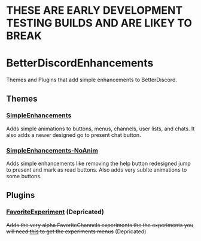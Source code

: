 # THESE ARE EARLY DEVELOPMENT TESTING BUILDS AND ARE LIKEY TO BREAK

# BetterDiscordEnhancements
Themes and Plugins that add simple enhancements to BetterDiscord.

## Themes

### [SimpleEnhancements](https://github.com/ikeman2003/BetterDiscordEnhancements/blob/main/themes/SimpleEnhancements/SimpleEnhancements.theme.css)
Adds simple animations to buttons, menus, channels, user lists, and chats. It also adds a newer designed go to present chat button.

### [SimpleEnhancements-NoAnim](https://github.com/ikeman2003/BetterDiscordEnhancements/blob/main/themes/SimpleEnhancements/SimpleEnhancements-NoAnim.theme.css)
Adds simple enhancements like removing the help button redesigned jump to present and mark as read buttons. Also adds very sublte animations to some buttons.


## Plugins

### ~~[FavoriteExperiment](https://github.com/ikeman2003/BetterDiscordEnhancements/blob/main/plugins/FavoriteExperiment.plugin.js)~~ (Depricated)
~~Adds the very alpha FavoriteChannels experiments the the experiments you will need [this](https://github.com/Inve1951/BetterDiscordStuff/blob/master/plugins/discordexperiments.plugin.js) to get the experiments menus~~ (Depricated)